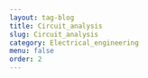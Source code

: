 ```yaml
---
layout: tag-blog
title: Circuit_analysis
slug: Circuit_analysis
category: Electrical_engineering
menu: false
order: 2
---
```

